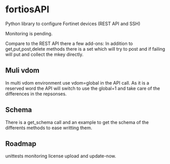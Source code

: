# fortiosAPI

Python library to configure Fortinet devices (REST API and SSH)

Monitoring is pending.

Compare to the REST API there a few add-ons:
 In addition to get,put,post,delete methods there is a set which will
 try to post and if failing will put and collect the mkey directly.

## Muli vdom
In multi vdom environment use vdom=global in the API call.
As it is a reserved word the API will switch to use the global=1 and
take care of the differences in the repsonses.

## Schema
There is a get_schema call and an example to get the schema of the
differents methods to ease writting them.

## Roadmap
unittests
monitoring
license upload and update-now.
